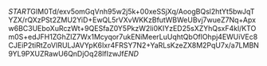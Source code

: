 $START$GIM0Td/exv5omGqVnh95w2j5k+00xeSSjXq/AoogBQsl2htYt5bwJqTYZX/rQXzPSt2ZMU2YiD+EwQL5rVXvWKKzBfutWBWeUBvj7wueZ7Nq+Apxw6BC3UEboXuRczWt+9QESfaZ0Y5PkzW2li0KIYzED25sXZYhQsxF4kl/KTOm0S+edJFH1ZGhZIZ7Wx1Mcyqor7ukENiMeerLuUqhtQbOflOhpj4EWUiVEc8CJEiP2tiRtZoVIRULJAVYpK6Ixr4FRSY7N2+YaRLsKzeZX8M2PqU7x/a7LMBN9YL9PXUZRawU6QnDjOq28lfIzwJf$END$